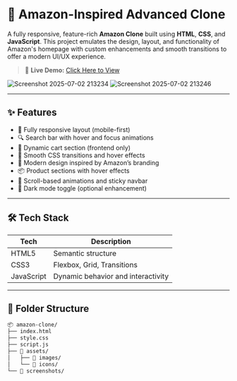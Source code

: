 # 🛒 Amazon-Inspired Advanced Clone

A fully responsive, feature-rich **Amazon Clone** built using **HTML**, **CSS**, and **JavaScript**. This project emulates the design, layout, and functionality of Amazon's homepage with custom enhancements and smooth transitions to offer a modern UI/UX experience.

> 🔗 **Live Demo:** [Click Here to View](https://aman-bam.github.io/Amazone_Inspired_Clone/)

![Screenshot 2025-07-02 213234](https://github.com/user-attachments/assets/a404b059-6d89-44de-9412-0aa2d017e36a)
![Screenshot 2025-07-02 213246](https://github.com/user-attachments/assets/2ae5aa61-951b-489c-b651-8ddc8231d3b6)

---

## ✨ Features

- 📱 Fully responsive layout (mobile-first)
- 🔍 Search bar with hover and focus animations
- 🛒 Dynamic cart section (frontend only)
- 🔄 Smooth CSS transitions and hover effects
- 🎨 Modern design inspired by Amazon’s branding
- 📦 Product sections with hover effects
- 🚀 Scroll-based animations and sticky navbar
- 🌙 Dark mode toggle (optional enhancement)

---

## 🛠️ Tech Stack

| Tech        | Description                    |
|-------------|--------------------------------|
| HTML5       | Semantic structure             |
| CSS3        | Flexbox, Grid, Transitions     |
| JavaScript  | Dynamic behavior and interactivity |

---

## 📁 Folder Structure

```bash
📦 amazon-clone/
├── index.html
├── style.css
├── script.js
├── 📁 assets/
│   ├── 📁 images/
│   └── 📁 icons/
└── 📁 screenshots/
